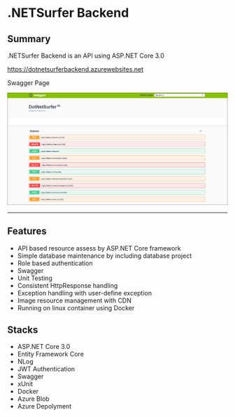 # .NETSurfer Backend

## Summary

.NETSurfer Backend is an API using ASP.NET Core 3.0

https://dotnetsurferbackend.azurewebsites.net

Swagger Page

![Alt text](https://github.com/kims07231992/DotNetSurfer_Backend/blob/master/README_Picture2.PNG)

----------------------------------------------------------------------------------------------------------------

## Features

* API based resource assess by ASP.NET Core framework
* Simple database maintenance by including database project
* Role based authentication
* Swagger
* Unit Testing
* Consistent HttpResponse handling
* Exception handling with user-define exception
* Image resource management with CDN
* Running on linux container using Docker

 
## Stacks

* ASP.NET Core 3.0
* Entity Framework Core
* NLog
* JWT Authentication
* Swagger
* xUnit
* Docker
* Azure Blob
* Azure Depolyment